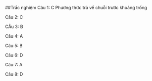 ##Trắc nghiệm
Câu 1: C
Phương thức trả về chuỗi trước khoảng trống

Câu 2: C

CÂu 3: B

Câu 4: A

Câu 5: B

Câu 6: D

Câu 7: A

Câu 8: D
